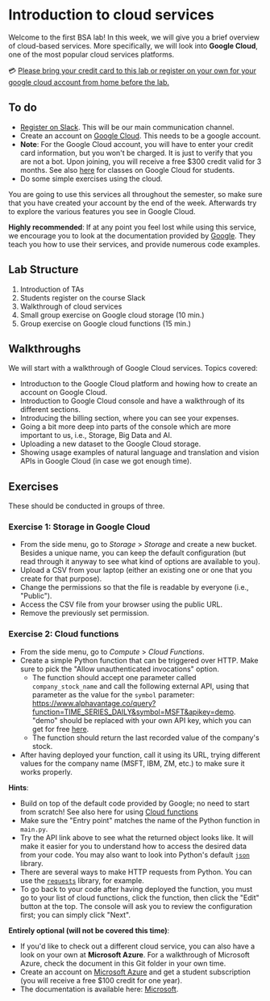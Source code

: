 # Introduction to cloud services

Welcome to the first BSA lab! In this week, we will give you a brief overview of cloud-based services. More specifically, we will look into **Google Cloud**, one of the most popular cloud services platforms. 

💳 <u>Please bring your credit card to this lab or register on your own for your google cloud account from home before the lab.</u> 

## To do

* [Register on Slack](https://join.slack.com/t/bigscaleanalytics2022/shared_invite/zt-1408kz52b-wwcCsi4qgixLaVDh~FpcxA). This will be our main communication channel.
* Create an account on [Google Cloud](https://cloud.google.com). This needs to be a google account.
* **Note**: For the Google Cloud account, you will have to enter your credit card information, but you won't be charged. It is just to verify that you are not a bot. Upon joining, you will receive a free $300 credit valid for 3 months. See also [here](https://edu.google.com/programs/students/?modal_active=none) for classes on Google Cloud for students.
* Do some simple exercises using the cloud.

You are going to use this services all throughout the semester, so make sure that you have created your account by the end of the week. Afterwards try to explore the various features you see in Google Cloud.

**Highly recommended**: If at any point you feel lost while using this service, we encourage you to look at the documentation provided by [Google](https://cloud.google.com/docs). They teach you how to use their services, and provide numerous code examples.

## Lab Structure

1. Introduction of TAs
2. Students register on the course Slack
3. Walkthrough of cloud services
4. Small group exercise on Google cloud storage (10 min.)
5. Group exercise on Google cloud functions (15 min.)

## Walkthroughs

We will start with a walkthrough of Google Cloud services. Topics covered:

* Introductιon to the Google Cloud platform and howing how to create an account on Google Cloud.
* Introduction to Google Cloud console and have a walkthrough of its different sections.
* Introducing the billing section, where you can see your expenses.
* Going a bit more deep into parts of the console which are more important to us, i.e., Storage, Big Data and AI.
* Uploading a new dataset to the Google Cloud storage.
* Showing usage examples of natural language and translation and vision APIs in Google Cloud (in case we got enough time).


## Exercises
These should be conducted in groups of three.

### Exercise 1: Storage in Google Cloud

* From the side menu, go to _Storage_ > _Storage_ and create a new bucket. Besides a unique name, you can keep the default configuration (but read through it anyway to see what kind of options are available to you).
* Upload a CSV from your laptop (either an existing one or one that you create for that purpose).
* Change the permissions so that the file is readable by everyone (i.e., "Public").
* Access the CSV file from your browser using the public URL.
* Remove the previously set permission.

### Exercise 2: Cloud functions

* From the side menu, go to _Compute_ > _Cloud Functions_.
* Create a simple Python function that can be triggered over HTTP. Make sure to pick the "Allow unauthenticated invocations" option.
   * The function should accept one parameter called `company_stock_name` and call the following external API, using that parameter as the value for the `symbol` parameter: https://www.alphavantage.co/query?function=TIME_SERIES_DAILY&symbol=MSFT&apikey=demo. "demo" should be replaced with your own API key, which you can get for free [here](https://www.alphavantage.co/support/#api-key).
   * The function should return the last recorded value of the company's stock.
* After having deployed your function, call it using its URL, trying different values for the company name (MSFT, IBM, ZM, etc.) to make sure it works properly.

**Hints**:
* Build on top of the default code provided by Google; no need to start from scratch! See also here for using [Cloud functions](https://www.youtube.com/watch?v=sqd6n-V7LTI)
* Make sure the "Entry point" matches the name of the Python function in `main.py`.
* Try the API link above to see what the returned object looks like. It will make it easier for you to understand how to access the desired data from your code. You may also want to look into Python's default [`json`](https://docs.python.org/3/library/json.html) library.
* There are several ways to make HTTP requests from Python. You can use the [`requests`](https://requests.readthedocs.io/en/master/) library, for example.
* To go back to your code after having deployed the function, you must go to your list of cloud functions, click the function, then click the "Edit" button at the top. The console will ask you to review the configuration first; you can simply click "Next".

**Entirely optional (will not be covered this time)**:
* If you'd like to check out a different cloud service, you can also have a look on your own at **Microsoft Azure**. For a walkthrough of Microsoft Azure, check the document in this Git folder in your own time.
* Create an account on [Microsoft Azure](https://azure.microsoft.com/en-us/free/students/) and get a student subscription (you will receive a free $100 credit for one year).
* The documentation is available here: [Microsoft](https://docs.microsoft.com/en-us/learn/).
